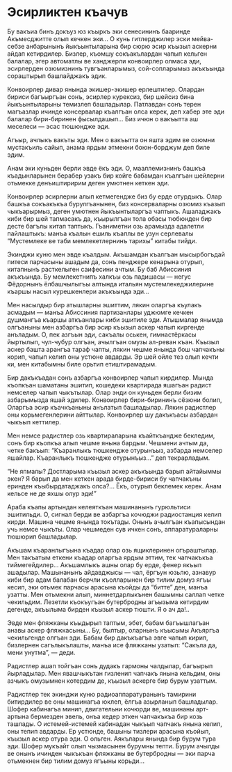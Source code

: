 # Эсирликтен къачув

Бу вакъиа бинъ докъуз юз къыркъ эки сенесининъ бааринде Акъмесджитте олып кечкен эки...
О кунь гитлерджилер эски мейва-себзе анбарынынъ йыкъынтыларына бир сюрю эсир къызыл аскерни айдап кетирдилер.
Бизлер, къомшу сокъакълардан чапып кельген балалар, эгер автоматлы ве ханджерли конвоирлер олмаса эди, эсирлерден озюмизнинъ тувгъанларымыз, сой-сопларымыз акъкъында сораштырып башлайджакъ эдик.

Конвоирлер дивар янында экишер-экишер ерлештилер.
Олардан бириси багъыргъан сонъ, эсирлер курексиз, бир шейсиз бина йыкъынтыларыны темизлеп башладылар.
Патлавдан сонъ терен магъазлар ичинде консервалар къалгъан олса керек, деп хабер эте эди балалар бири-биринен фысылдашып...
Биз ичюн о вакъытта аш меселеси — эсас тюшюндже эди.

Агъыр, ачлыкъ вакъты эди.
Мен о вакъытта он яшта эдим ве озюмни мустакъиль сайып, анама ярдым этмекни боюн-борджум деп биле эдим.

Анам эки куньден берли эвде ёкъ эди.
О, мааллемизнинъ башкъа къадынларынен берабер узакъ бир койге бабамдан къалгъан шейлерни отьмекке денъиштиририм деген умютнен кеткен эди.

Конвоирлер эсирлерни алып кетмегендже биз бу ерде отурдыкъ.
Олар башкъа сокъакъкъа бурулгъанынен, биз консерваларны озюмиз къазып чыкъарырмыз, деген умютнен йыкъынтыларгъа чаптыкъ.
Ашаладжакъ киби бир шей тапмасакъ да, къырылгъан тола обасы тюбюнден бир десте багълы китап таптыкъ.
Гъаниметни озь арамызда адалетли пайлаштыкъ: манъа къалын ешиль къаплы ве узун серлевалы “Мустемлеке ве таби мемлекетлернинъ тарихы” китабы тийди.

Экинджи куню мен эвде къалдым.
Акъшамдан къалгъан мысырбогъдай питеси парчасыны ашадым да, сонъ пенджере кенарына отурып, китапнынъ расткелыген саифесини ачтым.
Бу баб Абиссиния акъкъында.
Бу мемлекетнипъ халкъы озь падишасы — негус Фёдорнынъ ёлбашчылыгъы алтында итальян мустемлекеджилерине къаршы насыл курешкенлери акъкъында эди...

Мен насылдыр бир атышларны эшиттим, лякин оларгъа къулакъ асмадым — манъа Абиссиния партизанлары уджюмге кечкен душмангъа къаршы аткъанлары киби эшитиле эди.
Атышмалар янымда олгъаныны мен азбаргъа бир эсир къызыл аскер чапып киргенде анъладым.
О, пек азгъын эди, сакъалы оськен, гимнастёркасы йыртылып, чул-чубур олгъан, ачылгъан омузы ал-реван къан.
Къызыл аскер башта арангъа тараф чапты, лякин чешме янында бош чапчакъны корип, чапып келип оны устюне авдарды.
Эр шей ойле тез олып кечти ки, мен китабымны биле орьтип етиштирамадым.

Бир дакъкъадан сонъ азбаргъа конвоирлер чапып кирдилер.
Мында къопкъан шаматаны эшитип, кошедеки квартирада яшагъан радист немселер чапып чыкътылар.
Олар энди он куньден берли бизим азбарымызда яшай эдилер.
Конвоирлер бири-бирининъ сёзюни болип,
Оларгъа эсир къачкъаныны анълатып башладылар.
Лякин радистлер оны корьмегенлерини айттылар.
Конвоирлер шу дакъкъасы азбардан чыкъып кеттилер.

Мен немсе радистлер озь квартираларына къайткъандже бекледим, сонъ бир къопкъа алып чешме янына бардым.
Чешмени ачтым да, четке бакъып: “Къаранлыкъ тюшкендже отурынъыз, азбарда немселер яшайлар.
Къаранлыкъ тюшкендже отурынъыз...” деп текрарладым.

“Не япмалы?
Достларыма къызыл аскер акъкъында барып айтайыммы экен?
Я барып да мен кеткен арада бирде-бириси бу чапчакъны еринден къыбырдатаджакъ олса?...
Ёкъ, отурып беклемек керек.
Анам кельсе не де яхшы олур эди!”

Араба къапы артындан келеяткъан машинанынъ гурюльтиси эшитильди.
О, сигнал берди ве азбаргъа кочюджи радиостанция келип кирди.
Машина чешме янында токътады.
Онынъ ачылгъан къапысындан учь немсе чыкъты.
Олар чешмеден сув ичкен сонъ, аппаратураларны тюшюрип башладылар.

Акъшам къаранлыгъына къадар олар озь ящиклеринен огъраштылар.
Мен такъатым еткени къадар оларгъа ярдым эттим, тек чапчакъкъа тиймегейдилер...
Акъшамлыкъ ашны олар бу ерде, фенер якъып ашадылар.
Машынанынъ айдавджысы — чал, ёргъун юзьлю, азнавур киби бир адам балабан берчли къолларынен бир тилим домуз ягъы кесип, эки отьмек парчасы арасына къойды да “битте” ден, манъа узатты.
Мен отьмекни алып, миннетдарлыкънен башымны саллап четке чекильдим.
Лезетли къокъугъан бутербродны агъызыма кетирдим дегенде, акъылыма бирден къызыл аскер тюшти.
Я о ач да!..

Эвде мен фляжканы къыдырып таптым, эбет, бабам багъышлагъан анавы аскер фляжкасыны...
Бу, былтыр, оларнынъ къысымы Акъяргъа чекильгенде олгъан эди.
Бабам бир дакъкъагъа эвге чапып кирип, бизлернен сагълыкълашты, манъа исе фляжканы узатып: “Сакъла да, мени унутма”, — деди.

Радистлер ашап тойгъан сонъ дудакъ гармоны чалдылар, багъырып йырладылар.
Мен явашчыкътан гизленип чапчакъ янына кельдим, оны азчыкъ омузымнен котердим де, къызыл аскерге бир бурум узаттым.

Радистлер тек экинджи куню радиоаппаратуранынъ тамирини битирдилер ве оны машинагъа юклеп, ёлгъа азырланып башладылар.
Шофер кабинагъа минип, двигательни кочюрди ве, машинаны арт-артына бермезден эвель, онъа кедер эткен чапчакъкъа бир козь ташлады.
О истемей-истемей кабинадан чыкъып чапчакъ янына келип, оны тепип авдарды.
Ер устюнде, башыны тизлери арасына къойып, къызыл аскер отура эди.
О ольген.
Аякълары янында бир бурум тура эди.
Шофер мукъайт олып чызмасынен бурумны тепти.
Бурум ачылды ве онынъ ичинден чыкъкъан фляжканы ве бутербродны — эки парча отьмекнен бир тилим домуз ягъыны корьди...
